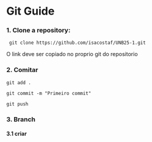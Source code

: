 # Git Guide

### 1. Clone a repository:
``` git clone https://github.com/isacostaf/UNB25-1.git```

O link deve ser copiado no proprio git do repositorio

### 2. Comitar
```git add .```

```git commit -m "Primeiro commit"```

```git push```

### 3. Branch
#### 3.1 criar
